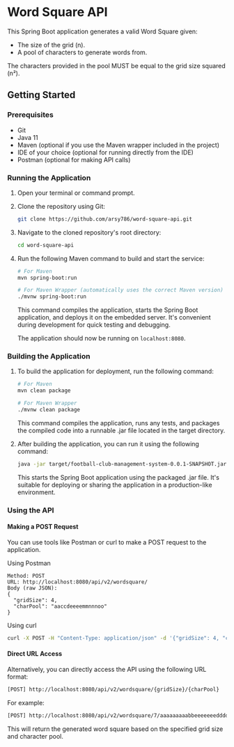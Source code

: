 # Word Square API

This Spring Boot application generates a valid Word Square given:

- The size of the grid (n).
- A pool of characters to generate words from.

The characters provided in the pool MUST be equal to the grid size squared (n²).

## Getting Started

### Prerequisites

- Git
- Java 11
- Maven (optional if you use the Maven wrapper included in the project)
- IDE of your choice (optional for running directly from the IDE)
- Postman (optional for making API calls)

### Running the Application

1. Open your terminal or command prompt.

2. Clone the repository using Git:

   ```bash
   git clone https://github.com/arsy786/word-square-api.git
   ```

3. Navigate to the cloned repository's root directory:

   ```bash
   cd word-square-api
   ```

4. Run the following Maven command to build and start the service:

   ```bash
   # For Maven
   mvn spring-boot:run

   # For Maven Wrapper (automatically uses the correct Maven version)
   ./mvnw spring-boot:run
   ```

   This command compiles the application, starts the Spring Boot application, and deploys it on the embedded server. It's convenient during development for quick testing and debugging.

   The application should now be running on `localhost:8080`.

### Building the Application

1. To build the application for deployment, run the following command:

   ```bash
   # For Maven
   mvn clean package

   # For Maven Wrapper
   ./mvnw clean package
   ```

   This command compiles the application, runs any tests, and packages the compiled code into a runnable .jar file located in the target directory.

2. After building the application, you can run it using the following command:

   ```bash
   java -jar target/football-club-management-system-0.0.1-SNAPSHOT.jar
   ```

   This starts the Spring Boot application using the packaged .jar file. It's suitable for deploying or sharing the application in a production-like environment.

### Using the API

#### Making a POST Request

You can use tools like Postman or curl to make a POST request to the application.

Using Postman

    Method: POST
    URL: http://localhost:8080/api/v2/wordsquare/
    Body (raw JSON):
    {
      "gridSize": 4,
      "charPool": "aaccdeeeemmnnnoo"
    }

Using curl

```bash
curl -X POST -H "Content-Type: application/json" -d '{"gridSize": 4, "charPool": "aaccdeeeemmnnnoo"}' http://localhost:8080/api/v2/wordsquare/
```

#### Direct URL Access

Alternatively, you can directly access the API using the following URL format:

```bash
[POST] http://localhost:8080/api/v2/wordsquare/{gridSize}/{charPool}
```

For example:

```bash
[POST] http://localhost:8080/api/v2/wordsquare/7/aaaaaaaaabbeeeeeeedddddggmmlloooonnssssrrrruvvyyy
```

This will return the generated word square based on the specified grid size and character pool.
